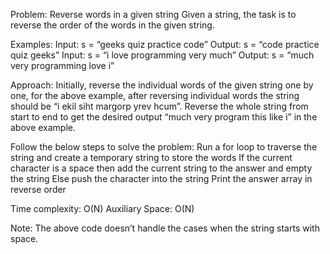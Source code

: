Problem: Reverse words in a given string
Given a string, the task is to reverse the order of the words in the given string. 

Examples:
Input: s = “geeks quiz practice code” 
Output: s = “code practice quiz geeks”
Input: s = “i love programming very much” 
Output: s = “much very programming love i”

Approach:
Initially, reverse the individual words of the given string one by one, for the above example, after reversing individual words the string should be “i ekil siht margorp yrev hcum”.
Reverse the whole string from start to end to get the desired output “much very program this like i” in the above example.

Follow the below steps to solve the problem:
Run a for loop to traverse the string and create a temporary string to store the words
If the current character is a space then add the current string to the answer and empty the string
Else push the character into the string
Print the answer array in reverse order

Time complexity: O(N)
Auxiliary Space: O(N)

Note: The above code doesn’t handle the cases when the string starts with space. 